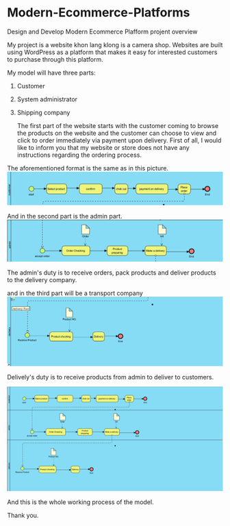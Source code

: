 # Modern-Ecommerce-Platforms
Design and Develop Modern Ecommerce Plafform
projent overview

My project is a website khon lang klong is a camera shop. Websites are built using WordPress as a platform that makes it easy for interested customers to purchase through this platform.

My model will have three parts: 
1. Customer
2. System administrator
3. Shipping company

   The first part of the website starts with the customer coming to browse the products on the website and the customer can choose to view and click to order immediately via payment upon delivery. First of all, I would like to inform you that my website or store does not have any instructions regarding the ordering process.

The aforementioned format is the same as in this picture.
![Digram img](img/custumer.png)

And in the second part is the admin part.
![Digram img](img/admin.png)

The admin's duty is to receive orders, pack products and deliver products to the delivery company.

and in the third part will be a transport company
![Digram img](img/delivery.png)

Delively's duty is to receive products from admin to deliver to customers.

![Digram img](img/all.png)

And this is the whole working process of the model. 

Thank you.


